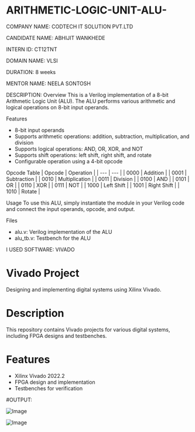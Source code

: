 # ARITHMETIC-LOGIC-UNIT-ALU-

COMPANY NAME: CODTECH IT SOLUTION PVT.LTD

CANDIDATE NAME: ABHIJIT WANKHEDE

INTERN ID: CT12TNT

DOMAIN NAME: VLSI

DURATION:  8 weeks

MENTOR NAME: NEELA SONTOSH


DESCRIPTION:
Overview
This is a Verilog implementation of a 8-bit Arithmetic Logic Unit (ALU). The ALU performs various arithmetic and logical operations on 8-bit input operands.

Features
- 8-bit input operands
- Supports arithmetic operations: addition, subtraction, multiplication, and division
- Supports logical operations: AND, OR, XOR, and NOT
- Supports shift operations: left shift, right shift, and rotate
- Configurable operation using a 4-bit opcode

Opcode Table
| Opcode | Operation |
| --- | --- |
| 0000 | Addition |
| 0001 | Subtraction |
| 0010 | Multiplication |
| 0011 | Division |
| 0100 | AND |
| 0101 | OR |
| 0110 | XOR |
| 0111 | NOT |
| 1000 | Left Shift |
| 1001 | Right Shift |
| 1010 | Rotate |

Usage
To use this ALU, simply instantiate the module in your Verilog code and connect the input operands, opcode, and output.

Files
- alu.v: Verilog implementation of the ALU
- alu_tb.v: Testbench for the ALU


I USED SOFTWARE: VIVADO
# Vivado Project
Designing and implementing digital systems using Xilinx Vivado.

# Description
This repository contains Vivado projects for various digital systems, including FPGA designs and testbenches.

# Features
- Xilinx Vivado 2022.2
- FPGA design and implementation
- Testbenches for verification


#OUTPUT:

![Image](https://github.com/user-attachments/assets/fcb2d328-b58e-4fe4-a8f9-58bf33fffa1e)

![Image](https://github.com/user-attachments/assets/1d3ed5a7-7708-4e27-a865-bdf9dfcc69f9)

